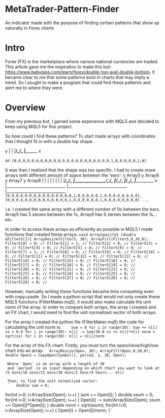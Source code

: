 # MetaTrader-Pattern-Finder
An indicator made with the purpose of finding certain patterns that show up naturally in Forex charts

# Intro 
Forex (FX) is the marketplace where various national currencies are traded. This article gave me the inspiration to make this bot: https://www.babypips.com/learn/forex/double-top-and-double-bottom. It became clear to me that some patterns exist in charts that may imply a trend. So I sought to make a program that could find these patterns and alert me to where they were. 

# Overview
From my previous bot, I gained some experience with MQL5 and decided to keep using MQL5 for this project. 

So how could I find these patterns? To start made arrays with coordinates that I thought fit in with a double top shape. 

y
|
|
|____________________/\_____/\_
|______________________________ x

or:
`[0,0,0,0,0,0,0,0,0,0,0,0,0,0,0,0,0,0,0,0,0,0,1,0,0,0,0,0,1,0]`

It was then I realized that the shape was too specific. I had to create more arrays with different amount of space between the 'ears':
y            Array5                y            Array6              y           Array7               y             Array8
|                                  |                                |                                |
|                                  |                                |                                |
|____________________/\_____/\_    |___________________/\______/\_  |__________________/\_______/\_  |_________________/\________/\_
|______________________________ x  |______________________________  |______________________________  |______________________________
`[0,0,0,0,0,0,0,0,0,0,0,0,0,0,0,1,0,0,0,0,0,1,0,0,0,0,0,0,0,0], [0,0,0,0,0,0,0,0,0,0,0,0,0,0,1,0,0,0,0,0,0,1,0,0,0,0,0,0,0,0] ... `

i.e. I created the same array with a different number of 0s between the ears. Array5 has 5 zeroes between the 1s, Array6 has 6 zeroes between the 1s... etc. 

In order to access these arrays as efficiently as possible in MQL5 I made functions that created these arrays: 
`void ArraySpecify5 (double &Filter5[]){
ArrayResize(Filter5, 30);
ArrayFill(Filter5,0,30,0);
 Filter5[0] = 0; //
 Filter5[1] = 1; //
 Filter5[2] = 0; //
 Filter5[3] = 0; //
 Filter5[4] = 0; //
 Filter5[5] = 0; //
 Filter5[6] = 0; //
 Filter5[7] = 1; //
 Filter5[8] = 0; //
 Filter5[9] = 0; //
 Filter5[10] = 0; //
 Filter5[11] = 0; //
 Filter5[12] = 0; //
 Filter5[13] = 0; //
 Filter5[14] = 0; //
 Filter5[15] = 0; //
 Filter5[16] = 0; //
 Filter5[17] = 0; //
 Filter5[18] = 0; //
 Filter5[19] = 0; //
 Filter5[20] = 0; //
 Filter5[21] = 0; //
 Filter5[22] = 0; //
 Filter5[23] = 0; //
 Filter5[24] = 0; //
 Filter5[25] = 0; //
 Filter5[26] = 0; //
 Filter5[27] = 0; //
 Filter5[28] = 0; //
 Filter5[29] = 0; //
`
   
However, manually writing these functions became time consuming even with copy+paste. So I made a python script that would not only create these MQL5 functions (FilterMaker.mq5), it would also make calculate the unit norm of the array. In order to compare both arrays, the array I created and an FX chart, I would need to find the unit normalized vector of both arrays. 

  For the array I created the python file (FilterMaker.mq5) the code for calculating the unit norm is:
    `    Sum = 0
    for i in range(30):
      Sum += n[i]
    ss = 0.0
    for i in range(30):
      n[i] -= Sum/30.0
      ss += n[i]*n[i]
    norm = sqrt(ss)
    for i in range(30):
      n[i] = n[i]/norm`
      
  For the array of the FX chart:
    Firstly, you must turn the open/close/high/low chart into an array:
      `   ArrayResize(Open, 30);
          ArrayFill(Open,0,30,0);
          double Open1 = CopyOpen(Symbol(), period, 1, 30, Open);
          `
         
     Where `Open` is an array with a length of 30
     and `period` is an input depending on which chart you want to look at (5 mins/10 mins/15 mins/30 mins/1 hour/4 hours... etc)
     
     Then, to find the unit normalized vector:
     `   double sum = 0;
   for(int i=0; i<ArraySize(Open); i++) {
      sum += Open[i];
   }
   double ssum = 0;
   for(int i=0; i<ArraySize(Open); i++) {
      Open[i] -= sum/ArraySize(Open);
      ssum += Open[i]*Open[i];
   }
   double norm = sqrt(ssum);
   for(int i=0; i<ArraySize(Open); i++) {
      Open[i] = Open[i]/norm;
   }`
   
   
